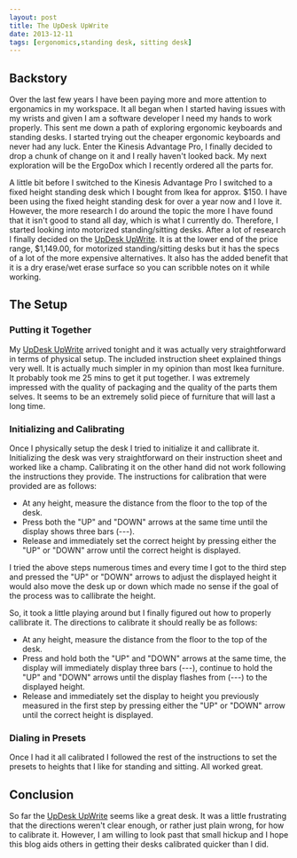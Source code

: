 ```yaml
---
layout: post
title: The UpDesk UpWrite
date: 2013-12-11
tags: [ergonomics,standing desk, sitting desk]
---
```


## Backstory

Over the last few years I have been paying more and more attention to
ergonamics in my workspace. It all began when I started having issues with
my wrists and given I am a software developer I need my hands to work
properly. This sent me down a path of exploring ergonomic keyboards and
standing desks. I started trying out the cheaper ergonomic keyboards and
never had any luck. Enter the Kinesis Advantage Pro, I finally decided to drop
a chunk of change on it and I really haven't looked back. My next exploration
will be the ErgoDox which I recently ordered all the parts for.

A little bit before I switched to the Kinesis Advantage Pro I switched to a
fixed height standing desk which I bought from Ikea for approx. $150. I have
been using the fixed height standing desk for over a year now and I love it.
However, the more research I do around the topic the more I have found that it
isn't good to stand all day, which is what I currently do. Therefore, I
started looking into motorized standing/sitting desks. After a lot of
research I finally decided on the [UpDesk
UpWrite](http://myupdesk.com/upwrite).  It is at the lower end of the price
range, $1,149.00, for motorized standing/sitting desks but it has the specs of
a lot of the more expensive alternatives. It also has the added benefit that
it is a dry erase/wet erase surface so you can scribble notes on it while
working.

## The Setup

### Putting it Together

My [UpDesk UpWrite](http://myupdesk.com/upwrite) arrived tonight and it was
actually very straightforward in terms of physical setup. The included
instruction sheet explained things very well. It is actually much simpler in
my opinion than most Ikea furniture. It probably took me 25 mins to get it
put together. I was extremely impressed with the quality of packaging and the
quality of the parts them selves. It seems to be an extremely solid piece of
furniture that will last a long time.

### Initializing and Calibrating

Once I physically setup the desk I tried to initialize it and callibrate it.
Initializing the desk was very straightforward on their instruction sheet and
worked like a champ. Calibrating it on the other hand did not work following
the instructions they provide. The instructions for calibration that were
provided are as follows:

* At any height, measure the distance from the floor to the top of the desk.
* Press both the "UP" and "DOWN" arrows at the same time until the display
  shows three bars (---).
* Release and immediately set the correct height by pressing either the "UP"
  or "DOWN" arrow until the correct height is displayed.

I tried the above steps numerous times and every time I got to the third step
and pressed the "UP" or "DOWN" arrows to adjust the displayed height it would
also move the desk up or down which made no sense if the goal of the process
was to callibrate the height.

So, it took a little playing around but I finally figured out how to properly
callibrate it. The directions to calibrate it should really be as follows:

* At any height, measure the distance from the floor to the top of the desk.
* Press and hold both the "UP" and "DOWN" arrows at the same time, the display
  will immediately display three bars (---), continue to hold the "UP" and
  "DOWN" arrows until the display flashes from (---) to the displayed height.
* Release and immediately set the display to height you previously measured in
  the first step by pressing either the "UP" or "DOWN" arrow until the correct
  height is displayed.

### Dialing in Presets

Once I had it all calibrated I followed the rest of the instructions to set
the presets to heights that I like for standing and sitting. All worked great.

## Conclusion

So far the [UpDesk UpWrite](https://myupdesk.com/upwrite) seems like a great
desk. It was a little frustrating that the directions weren't clear enough, or
rather just plain wrong, for how to calibrate it. However, I am willing to
look past that small hickup and I hope this blog aids others in getting their
desks calibrated quicker than I did.
